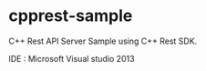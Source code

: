 # cpprest-sample
C++ Rest API Server Sample using C++ Rest SDK.

IDE : Microsoft Visual studio 2013
